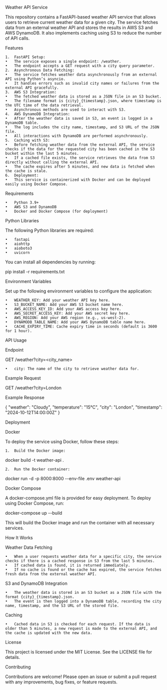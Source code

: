 Weather API Service

This repository contains a FastAPI-based weather API service that allows users to retrieve current weather data for a given city. The service fetches data from an external weather API and stores the results in AWS S3 and AWS DynamoDB. It also implements caching using S3 to reduce the number of API calls.

Features

	1.	FastAPI Setup:
	•	The service exposes a single endpoint: /weather.
	•	The endpoint accepts a GET request with a city query parameter.
	2.	Asynchronous Data Fetching:
	•	The service fetches weather data asynchronously from an external API using Python’s asyncio.
	•	It handles errors such as invalid city names or failures from the external API gracefully.
	3.	AWS S3 Integration:
	•	The fetched weather data is stored as a JSON file in an S3 bucket.
	•	The filename format is {city}_{timestamp}.json, where timestamp is the UTC time of the data retrieval.
	•	Asynchronous methods are used to interact with S3.
	4.	AWS DynamoDB Integration:
	•	After the weather data is saved in S3, an event is logged in a DynamoDB table.
	•	The log includes the city name, timestamp, and S3 URL of the JSON file.
	•	All interactions with DynamoDB are performed asynchronously.
	5.	Caching with S3:
	•	Before fetching weather data from the external API, the service checks if the data for the requested city has been cached in the S3 bucket within the last 5 minutes.
	•	If a cached file exists, the service retrieves the data from S3 directly without calling the external API.
	•	The cache expires after 5 minutes, and new data is fetched when the cache is stale.
	6.	Deployment:
	•	This service is containerized with Docker and can be deployed easily using Docker Compose.

Requirements

	•	Python 3.9+
	•	AWS S3 and DynamoDB
	•	Docker and Docker Compose (for deployment)

Python Libraries

The following Python libraries are required:

	•	fastapi
	•	aiohttp
	•	aioboto3
	•	uvicorn

You can install all dependencies by running:

pip install -r requirements.txt

Environment Variables

Set up the following environment variables to configure the application:

	•	WEATHER_KEY: Add your weather API key here.
	•	S3_BUCKET_NAME: Add your AWS S3 bucket name here.
	•	AWS_ACCESS_KEY_ID: Add your AWS access key here.
	•	AWS_SECRET_ACCESS_KEY: Add your AWS secret key here.
	•	AWS_REGION: Add your AWS region (e.g., us-west-2).
	•	DYNAMODB_TABLE_NAME: Add your AWS DynamoDB table name here.
	•	CACHE_EXPIRY_TIME: Cache expiry time in seconds (default is 3600 for 1 hour).

API Usage

Endpoint

GET /weather?city=<city_name>

	•	city: The name of the city to retrieve weather data for.

Example Request

GET /weather?city=London

Example Response

{
    "weather": "Cloudy",
    "temperature": "15°C",
    "city": "London",
    "timestamp": "2024-10-12T14:00:00Z"
}

Deployment

Docker

To deploy the service using Docker, follow these steps:

	1.	Build the Docker image:

docker build -t weather-api .


	2.	Run the Docker container:

docker run -d -p 8000:8000 --env-file .env weather-api



Docker Compose

A docker-compose.yml file is provided for easy deployment. To deploy using Docker Compose, run:

docker-compose up --build

This will build the Docker image and run the container with all necessary services.

How It Works

Weather Data Fetching

	•	When a user requests weather data for a specific city, the service checks if there is a cached response in S3 from the last 5 minutes.
	•	If cached data is found, it is returned immediately.
	•	If no cache is found or the cache has expired, the service fetches fresh data from the external weather API.

S3 and DynamoDB Integration

	•	The weather data is stored in an S3 bucket as a JSON file with the format {city}_{timestamp}.json.
	•	The event is then logged into a DynamoDB table, recording the city name, timestamp, and the S3 URL of the stored file.

Caching

	•	Cached data in S3 is checked for each request. If the data is older than 5 minutes, a new request is made to the external API, and the cache is updated with the new data.

License

This project is licensed under the MIT License. See the LICENSE file for details.

Contributing

Contributions are welcome! Please open an issue or submit a pull request with any improvements, bug fixes, or feature requests.
